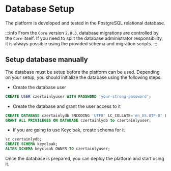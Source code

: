 # Database Setup

The platform is developed and tested in the PostgreSQL relational database.

:::info
From the `Core` version `2.0.3`, database migrations are controlled by the `Core` itself. If you need to split the database administrator responsibility, it is always possible using the provided schema and migration scripts.
:::

## Setup database manually

The database must be setup before the platform can be used. Depending on your setup, you should initialize the database using the following steps:

- Create the database user
```sql
CREATE USER czertainlyuser WITH PASSWORD 'your-strong-password';
```

- Create the database and grant the user access to it
```sql
CREATE DATABASE czertainlydb ENCODING 'UTF8' LC_COLLATE='en_US.UTF-8' LC_CTYPE='en_US.UTF-8' TEMPLATE=template0;
GRANT ALL PRIVILEGES ON DATABASE czertainlydb to czertainlyuser;
```

- If you are going to use Keycloak, create schema for it
```sql
\c czertainlydb;
CREATE SCHEMA keycloak;
ALTER SCHEMA keycloak OWNER TO czertainlyuser;
```
Once the database is prepared, you can deploy the platform and start using it.